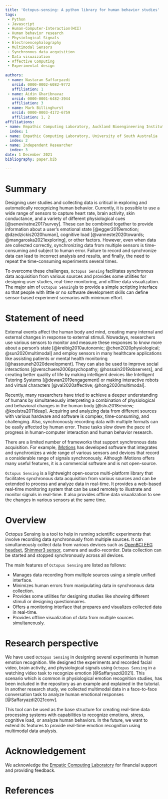 ```yaml
---
title: 'Octopus-sensing: A python library for human behavior studies'
tags:
 - Python
 - Javascript
 - Human-Computer-Interaction(HCI)
 - Human behavior research
 - Physiological Signals
 - Electroencephalography
 - Multimodal Sensors
 - Synchronous data acquisition
 - Data visuaization
 - Affective Computing
 - Experimental design
 
authors:
 - name: Nastaran Saffaryazdi
   orcid: 0000-0002-6082-9772
   affiliation: 1
 - name: Aidin Gharibnavaz
   orcid: 0000-0001-6482-3944
   affiliation: 3
 - name: Mark Billinghurst
   orcid: 0000-0003-4172-6759
   affiliation: 1, 2
affiliations:
- name: Empathic Computing Laboratory, Auckland Bioengineering Institute, University of Auckland
  index: 1
- name: Empathic Computing Laboratory, University of South Australia
  index: 2
- name: Independent Researcher
  index: 3
date: 1 December 2021
bibliography: paper.bib
 
---
```

 
# Summary
Designing user studies and collecting data is critical in exploring and automatically recognizing human behavior. Currently, it is possible to use a wide range of sensors to capture heart rate, brain activity, skin conductance, and a variety of different physiological cues [@seneviratne2017survey]. These can be combined together to provide information about a user’s emotional state [@egger2019emotion; @dzedzickis2020human], cognitive load [@vanneste2020towards; @mangaroska2021exploring], or other factors. However, even when data are collected correctly, synchronizing data from multiple sensors is time-consuming and subject to human error. Failure to record and synchronize data can lead to incorrect analysis and results, and finally, the need to repeat the time-consuming experiments several times. 
 
To overcome these challenges, `Octopus Sensing` facilitates synchronous data acquisition from various sources and provides some utilities for designing user studies, real-time monitoring, and offline data visualization.  The major aim of `Octopus Sensing`is to provide a simple scripting interface so that people with little or no software development skills can define sensor-based experiment scenarios with minimum effort.
 
# Statement of need
External events affect the human body and mind, creating many internal and external changes in response to external stimuli. Nowadays, researchers use various sensors to monitor and measure these responses to know more about a person’s state [@kreibig2010autonomic; @chen2020physiological; @sun2020multimodal] and employ sensors in many healthcare applications like assisting patients or mental health monitoring [@hassouneh2020development]. They can also be used to improve social interactions [@verschuere2006psychopathy; @hossain2019observers], and creating better quality of life by making intelligent devices like Intelligent Tutoring Systems [@dewan2019engagement] or making interactive robots and virtual characters [@val2020affective; @hong2020multimodal].
 
Recently, many researchers have tried to achieve a deeper understanding of humans by simultaneously interpreting a combination of physiological and behavioral changes in the human body [@shu2018review; @koelstra2011deap]. Acquiring and analyzing data from different sources with various hardware and software is complex, time-consuming, and challenging. Also, synchronously recording data with multiple formats can be easily affected by human error. These tasks slow down the pace of progress in human-computer interaction and human behavior research.  
 
There are a limited number of frameworks that support synchronous data acquisition. For example, [iMotions](https://imotions.com/) has developed software that integrates and synchronizes a wide range of various sensors and devices that record a considerable range of signals synchronously. Although iMotions offers many useful features, it is a commercial software and is not open-source.
 
`Octopus Sensing` is a lightweight open-source multi-platform library that facilitates synchronous data acquisition from various sources and can be extended to process and analyze data in real-time. It provides a web-based real-time monitoring system that can be used remotely to illustrate and monitor signals in real-time. It also provides offline data visualization to see the changes in various sensors at the same time.
 
# Overview
 
Octopus Sensing is a tool to help in running scientific experiments that involve recording data synchronously from multiple sources. It can simultaneously collect data from various devices such as [OpenBCI EEG headset](https://openbci.com/), [Shimmer3 sensor](https://shimmersensing.com), camera and audio-recorder. Data collection can be started and stopped synchronously across all devices. 
 
The main features of `Octopus Sensing` are listed as follows:

* Manages data recording from multiple sources using a simple unified interface.
* Minimizes human errors from manipulating data in synchronous data collection.
* Provides some utilities for designing studies like showing different stimuli or designing questionnaires.
* Offers a monitoring interface that prepares and visualizes collected data in real-time.
* Provides offline visualization of data from multiple sources simultaneously.
 
# Research perspective
 
We have used `Octopus Sensing` in designing several experiments in human emotion recognition. We designed the experiments and recorded facial video, brain activity, and physiological signals using `Octopus Sensing` in a watching video task to recognize emotion [@Saffaryazdi2021]. This scenario which is common in physiological emotion recognition studies, has been included in the repository as an example and explained in the tutorial. In another research study, we collected multimodal data in a face-to-face conversation task to analyze human emotional responses [@Saffaryazdi2021conv].
 
This tool can be used as the base structure for creating real-time data processing systems with capabilities to recognize emotions, stress, cognitive load, or analyze human behaviors. In the future, we want to extend its features to provide real-time emotion recognition using multimodal data analysis.
 
 
# Acknowledgement
We acknowledge the [Empatic Computing Laboratory](http://empathiccomputing.org/) for financial support and providing feedback.
 
# References

